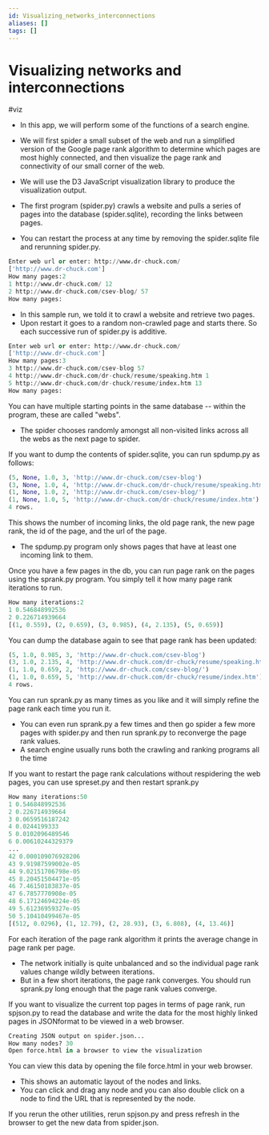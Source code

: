 ```yaml
---
id: Visualizing_networks_interconnections
aliases: []
tags: []
---
```


# Visualizing networks and interconnections

#viz

- In this app, we will perform some of the functions of a search engine.
- We will first spider a small subset of the web and run a simplified version of the Google page rank algorithm to determine which pages are most highly connected, and then visualize the page rank and connectivity of our small corner of the web.

- We will use the D3 JavaScript visualization library to produce the visualization output.

- The first program (spider.py) crawls a website and pulls a series of pages into the database (spider.sqlite), recording the links between pages.
- You can restart the process at any time by removing the spider.sqlite file and rerunning spider.py.

```python
Enter web url or enter: http://www.dr-chuck.com/
['http://www.dr-chuck.com']
How many pages:2
1 http://www.dr-chuck.com/ 12
2 http://www.dr-chuck.com/csev-blog/ 57
How many pages:
```

- In this sample run, we told it to crawl a website and retrieve two pages.
- Upon restart it goes to a random non-crawled page and starts there. So each successive run of spider.py is additive.

```python
Enter web url or enter: http://www.dr-chuck.com/
['http://www.dr-chuck.com']
How many pages:3
3 http://www.dr-chuck.com/csev-blog 57
4 http://www.dr-chuck.com/dr-chuck/resume/speaking.htm 1
5 http://www.dr-chuck.com/dr-chuck/resume/index.htm 13
How many pages:
```

You can have multiple starting points in the same database -- within the program, these are called "webs".

- The spider chooses randomly amongst all non-visited links across all the webs as the next page to spider.

If you want to dump the contents of spider.sqlite, you can run spdump.py as follows:

```python
(5, None, 1.0, 3, 'http://www.dr-chuck.com/csev-blog')
(3, None, 1.0, 4, 'http://www.dr-chuck.com/dr-chuck/resume/speaking.htm')
(1, None, 1.0, 2, 'http://www.dr-chuck.com/csev-blog/')
(1, None, 1.0, 5, 'http://www.dr-chuck.com/dr-chuck/resume/index.htm')
4 rows.
```

This shows the number of incoming links, the old page rank, the new page rank, the id of the page, and the url of the page.

- The spdump.py program only shows pages that have at least one incoming link to them.

Once you have a few pages in the db, you can run page rank on the pages using the sprank.py program. You simply tell it how many page rank iterations to run.

```python
How many iterations:2
1 0.546848992536
2 0.226714939664
[(1, 0.559), (2, 0.659), (3, 0.985), (4, 2.135), (5, 0.659)]
```

You can dump the database again to see that page rank has been updated:

```python
(5, 1.0, 0.985, 3, 'http://www.dr-chuck.com/csev-blog')
(3, 1.0, 2.135, 4, 'http://www.dr-chuck.com/dr-chuck/resume/speaking.htm')
(1, 1.0, 0.659, 2, 'http://www.dr-chuck.com/csev-blog/')
(1, 1.0, 0.659, 5, 'http://www.dr-chuck.com/dr-chuck/resume/index.htm')
4 rows.
```

You can run sprank.py as many times as you like and it will simply refine the page rank each time you run it.

- You can even run sprank.py a few times and then go spider a few more pages with spider.py and then run sprank.py to reconverge the page rank values.
- A search engine usually runs both the crawling and ranking programs all the time

If you want to restart the page rank calculations without respidering the web pages, you can use spreset.py and then restart sprank.py

```python
How many iterations:50
1 0.546848992536
2 0.226714939664
3 0.0659516187242
4 0.0244199333
5 0.0102096489546
6 0.00610244329379
...
42 0.000109076928206
43 9.91987599002e-05
44 9.02151706798e-05
45 8.20451504471e-05
46 7.46150183837e-05
47 6.7857770908e-05
48 6.17124694224e-05
49 5.61236959327e-05
50 5.10410499467e-05
[(512, 0.0296), (1, 12.79), (2, 28.93), (3, 6.808), (4, 13.46)]
```

For each iteration of the page rank algorithm it prints the average change in page rank per page.

- The network initially is quite unbalanced and so the individual page rank values change wildly between iterations.
- But in a few short iterations, the page rank converges. You should run sprank.py long enough that the page rank values converge.

If you want to visualize the current top pages in terms of page rank, run spjson.py to read the database and write the data for the most highly linked pages in JSONformat to be viewed in a web browser.

```python
Creating JSON output on spider.json...
How many nodes? 30
Open force.html in a browser to view the visualization
```

You can view this data by opening the file force.html in your web browser.

- This shows an automatic layout of the nodes and links.
- You can click and drag any node and you can also double click on a node to find the URL that is represented by the node.

If you rerun the other utilities, rerun spjson.py and press refresh in the browser to get the new data from spider.json.
